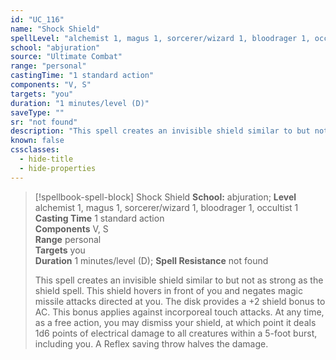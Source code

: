 ```yaml
---
id: "UC_116"
name: "Shock Shield"
spellLevel: "alchemist 1, magus 1, sorcerer/wizard 1, bloodrager 1, occultist 1"
school: "abjuration"
source: "Ultimate Combat"
range: "personal"
castingTime: "1 standard action"
components: "V, S"
targets: "you"
duration: "1 minutes/level (D)"
saveType: ""
sr: "not found"
description: "This spell creates an invisible shield similar to but not as strong as the shield spell. This shield hovers in front of you and negates magic missile attacks directed at you. The disk provides a +2 shield bonus to AC. This bonus applies against incorporeal touch attacks.  At any time, as a free action, you may dismiss your shield, at which point it deals 1d6 points of electrical damage to all creatures within a 5-foot burst, including you. A Reflex saving throw halves the damage."
known: false
cssclasses:
  - hide-title
  - hide-properties
---
```


> [!spellbook-spell-block] Shock Shield
> **School:** abjuration; **Level** alchemist 1, magus 1, sorcerer/wizard 1, bloodrager 1, occultist 1
> **Casting Time** 1 standard action  
> **Components** V, S  
> **Range** personal  
> **Targets** you  
> **Duration** 1 minutes/level (D); **Spell Resistance** not found
> 
> This spell creates an invisible shield similar to but not as strong as the shield spell. This shield hovers in front of you and negates magic missile attacks directed at you. The disk provides a +2 shield bonus to AC. This bonus applies against incorporeal touch attacks.  At any time, as a free action, you may dismiss your shield, at which point it deals 1d6 points of electrical damage to all creatures within a 5-foot burst, including you. A Reflex saving throw halves the damage.